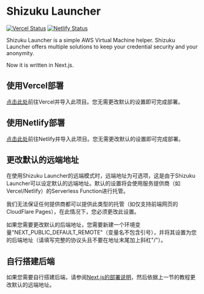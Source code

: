 # Shizuku Launcher

[![Vercel Status](https://vercelbadge.vercel.app/api/huac233/shizuku-launcher-next?style=for-the-badge)](https://shizuku-launcher-next-huac233.vercel.app/)
[![Netlify Status](https://api.netlify.com/api/v1/badges/cc4e0b41-47c4-4d44-8c97-afa8eaa8cdc9/deploy-status)](https://aws.huacha.ml/)

Shizuku Launcher is a simple AWS Virtual Machine helper. Shizuku Launcher offers multiple solutions to keep your credential security and your anonymity.

Now it is written in Next.js.

## 使用Vercel部署

[点击此处](https://vercel.com/new/import?s=https%3A%2F%2Fgithub.com%2FhiDandelion%2Fshizuku-launcher-next)前往Vercel并导入此项目。您无需更改默认的设置即可完成部署。

## 使用Netlify部署

[点击此处](https://app.netlify.com/start/repos/hiDandelion%2Fshizuku-launcher-next)前往Netlify并导入此项目。您无需更改默认的设置即可完成部署。

## 更改默认的远端地址

在使用Shizuku Launcher的远端模式时，远端地址为可选项，这是由于Shizuku Launcher可以设定默认的远端地址。默认的设置将会使用服务提供商（如Vercel/Netlify）的Serverless Function进行托管。

我们无法保证任何提供商都可以提供此类型的托管（如仅支持前端网页的CloudFlare Pages），在此情况下，您必须更改此设置。

如果您需要更改默认的后端地址，您需要新建一个环境变量"NEXT_PUBLIC_DEFAULT_REMOTE"（变量名不包含引号），并将其设置为您的后端地址（请填写完整的协议头且不要在地址末尾加上斜杠"/"）。

## 自行搭建后端

如果您需要自行搭建后端，请参阅[Next.js的部署说明](https://nextjs.org/docs/deployment)，然后依据上一节的教程更改默认的远端地址。
